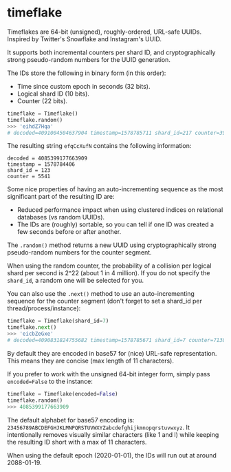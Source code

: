 # timeflake
Timeflakes are 64-bit (unsigned), roughly-ordered, URL-safe UUIDs. Inspired by Twitter's Snowflake and Instagram's UUID.

It supports both incremental counters per shard ID, and cryptographically strong pseudo-random numbers for the UUID generation.

The IDs store the following in binary form (in this order):
- Time since custom epoch in seconds (32 bits).
- Logical shard ID (10 bits).
- Counter (22 bits).

```python
timeflake = Timeflake()
timeflake.random()
>>> 'eihdZ7Hqa'
# decoded=4091004504637904 timestamp=1578785711 shard_id=217 counter=393680
```

The resulting string `efqCcXufN` contains the following information:
```
decoded = 4085399177663909
timestamp = 1578784406
shard_id = 123
counter = 5541
```

Some nice properties of having an auto-incrementing sequence as the most significant part of the resulting ID are:
- Reduced performance impact when using clustered indices on relational databases (vs random UUIDs).
- The IDs are (roughly) sortable, so you can tell if one ID was created a few seconds before or after another.

The `.random()` method returns a new UUID using cryptographically strong pseudo-random numbers for the counter segment.

When using the random counter, the probability of a collision per logical shard per second is 2^22 (about 1 in 4 million). If you do not specify the `shard_id`, a random one will be selected for you.

You can also use the `.next()` method to use an auto-incrementing sequence for the counter segment (don't forget to set a shard_id per thread/process/instance):

```python
timeflake = Timeflake(shard_id=7)
timeflake.next()
>>> 'eicbZeGxe'
# decoded=4090831824755682 timestamp=1578785671 shard_id=7 counter=7138
```


By default they are encoded in base57 for (nice) URL-safe representation. This means they are concise (max length of 11 characters).

If you prefer to work with the unsigned 64-bit integer form, simply pass `encoded=False` to the instance:

```python
timeflake = Timeflake(encoded=False)
timeflake.random()
>>> 4085399177663909
```

The default alphabet for base57 encoding is: `23456789ABCDEFGHJKLMNPQRSTUVWXYZabcdefghijkmnopqrstuvwxyz`. It intentionally removes visually similar characters (like 1 and l) while keeping the resulting ID short with a max of 11 characters.

When using the default epoch (2020-01-01), the IDs will run out at around 2088-01-19.